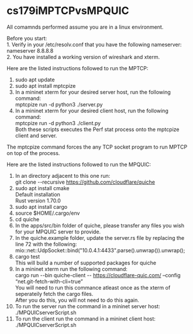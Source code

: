 # cs179iMPTCPvsMPQUIC

All comamnds performed assume you are in a linux environment. 

Before you start:
<br> 1. Verify in your /etc/resolv.conf that you have the following nameserver: nameserver 8.8.8.8
<br> 2. You have installed a working version of wireshark and xterm.


Here are the listed instructions followed to run the MPTCP:
1. sudo apt update
2. sudo apt install mptcpize
3. In a mininet xterm for your desired server host, run the following command:
    <br>mptcpize run -d python3 ./server.py
4. In a mininet xterm for your desired client host, run the following command:
    <br>mptcpize run -d python3 ./client.py
    <br> Both these scripts executes the Perf stat process onto the mptcpize client and server.

The mptcpize command forces the any TCP socket program to run MPTCP on top of the process.


Here are the listed instructions followed to run the MPQUIC:
1. In an directory adjacent to this one run: 
       <br> git clone --recursive https://github.com/cloudflare/quiche
2. sudo apt install cmake
       <br> Default installation
       <br> Rust version 1.70.0
3. sudo apt install cargo
4. source $HOME/.cargo/env
5. cd quiche
6. In the apps/src/bin folder of quiche, please transfer any files you wish for your MPQUIC server to provide.
7. In the quiche.example folder, update the server.rs file by replacing the line 72 with the following:
     mio::net::UdpSocket::bind("10.0.4.1:4433".parse().unwrap()).unwrap();
8. cargo test
    <br> This will build a number of supported packages for quiche
9. In a mininet xterm run the following command: 
<br> cargo run --bin quiche-client -- https://cloudflare-quic.com/ –config “net.git-fetch-with-cli=true”
<br> You will need to run this commance atleast once as the xterm of seperateily fetch the cargo files.
<br> After you do this, you will not need to do this again.
10. To run the server run the command in a mininet server host: ./MPQUICserverScript.sh
11. To run the client run the command in a mininet client host: ./MPQUICserverScript.sh
